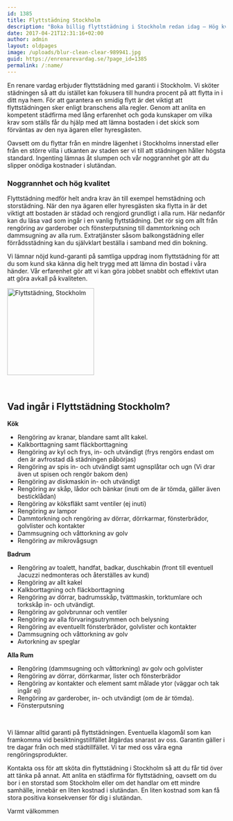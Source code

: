 ```yaml
---
id: 1385
title: Flyttstädning Stockholm
description: "Boka billig flyttstädning i Stockholm redan idag – Hög kvalitet och snabb service!"
date: 2017-04-21T12:31:16+02:00
author: admin
layout: oldpages
image: /uploads/blur-clean-clear-989941.jpg
guid: https://enrenarevardag.se/?page_id=1385
permalink: /:name/
---
```

En renare vardag erbjuder flyttstädning med garanti i Stockholm. Vi sköter städningen så att du istället kan fokusera till hundra procent på att flytta in i ditt nya hem. För att garantera en smidig flytt är det viktigt att flyttstädningen sker enligt branschens alla regler. Genom att anlita en kompetent städfirma med lång erfarenhet och goda kunskaper om vilka krav som ställs får du hjälp med att lämna bostaden i det skick som förväntas av den nya ägaren eller hyresgästen.

Oavsett om du flyttar från en mindre lägenhet i Stockholms innerstad eller från en större villa i utkanten av staden ser vi till att städningen håller högsta standard. Ingenting lämnas åt slumpen och vår noggrannhet gör att du slipper onödiga kostnader i slutändan.

### Noggrannhet och hög kvalitet

Flyttstädning medför helt andra krav än till exempel hemstädning och storstädning. När den nya ägaren eller hyresgästen ska flytta in är det viktigt att bostaden är städad och rengjord grundligt i alla rum. Här nedanför kan du läsa vad som ingår i en vanlig flyttstädning. Det rör sig om allt från rengöring av garderober och fönsterputsning till dammtorkning och dammsugning av alla rum. Extratjänster såsom balkongstädning eller förrådsstädning kan du självklart beställa i samband med din bokning.

Vi lämnar nöjd kund-garanti på samtliga uppdrag inom flyttstädning för att du som kund ska känna dig helt trygg med att lämna din bostad i våra händer. Vår erfarenhet gör att vi kan göra jobbet snabbt och effektivt utan att göra avkall på kvaliteten.

[<img class=" wp-image-1386 aligncenter" src="https://enrenarevardag.se/wp-content/uploads/2017/04/Flyttstädning-1-300x300.jpg" alt="Flyttstädning, Stockholm" width="200" height="200" srcset="https://enrenarevardag.se/wp-content/uploads/2017/04/Flyttstädning-1-300x300.jpg 300w, https://enrenarevardag.se/wp-content/uploads/2017/04/Flyttstädning-1-150x150.jpg 150w, https://enrenarevardag.se/wp-content/uploads/2017/04/Flyttstädning-1-125x125.jpg 125w, https://enrenarevardag.se/wp-content/uploads/2017/04/Flyttstädning-1.jpg 450w" sizes="(max-width: 200px) 100vw, 200px" />](https://enrenarevardag.se/pris/) 

&nbsp;

## Vad ingår i Flyttstädning Stockholm?

**Kök**

  * Rengöring av kranar, blandare samt allt kakel.
  * Kalkborttagning samt fläckborttagning
  * Rengöring av kyl och frys, in- och utvändigt (frys rengörs endast om den är avfrostad då städningen påbörjas)
  * Rengöring av spis in- och utvändigt samt ugnsplåtar och ugn (Vi drar även ut spisen och rengör bakom den)
  * Rengöring av diskmaskin in- och utvändigt
  * Rengöring av skåp, lådor och bänkar (inuti om de är tömda, gäller även besticklådan)
  * Rengöring av köksfläkt samt ventiler (ej inuti)
  * Rengöring av lampor
  * Dammtorkning och rengöring av dörrar, dörrkarmar, fönsterbrädor, golvlister och kontakter
  * Dammsugning och våttorkning av golv
  * Rengöring av mikrovågsugn

**Badrum**

  * Rengöring av toalett, handfat, badkar, duschkabin (front till eventuell Jacuzzi nedmonteras och återställes av kund)
  * Rengöring av allt kakel
  * Kalkborttagning och fläckborttagning
  * Rengöring av dörrar, badrumsskåp, tvättmaskin, torktumlare och torkskåp in- och utvändigt.
  * Rengöring av golvbrunnar och ventiler
  * Rengöring av alla förvaringsutrymmen och belysning
  * Rengöring av eventuellt fönsterbrädor, golvlister och kontakter
  * Dammsugning och våttorkning av golv
  * Avtorkning av speglar

**Alla Rum**

  * Rengöring (dammsugning och våttorkning) av golv och golvlister
  * Rengöring av dörrar, dörrkarmar, lister och fönsterbrädor
  * Rengöring av kontakter och element samt målade ytor (väggar och tak ingår ej)
  * Rengöring av garderober, in- och utvändigt (om de är tömda).
  * Fönsterputsning

&nbsp;

Vi lämnar alltid garanti på flyttstädningen. Eventuella klagomål som kan framkomma vid besiktningstillfället åtgärdas snarast av oss. Garantin gäller i tre dagar från och med städtillfället. Vi tar med oss våra egna rengöringsprodukter.

Kontakta oss för att sköta din flyttstädning i Stockholm så att du får tid över att tänka på annat. Att anlita en städfirma för flyttstädning, oavsett om du bor i en storstad som Stockholm eller om det handlar om ett mindre samhälle, innebär en liten kostnad i slutändan. En liten kostnad som kan få stora positiva konsekvenser för dig i slutändan.

Varmt välkommen

&nbsp;
